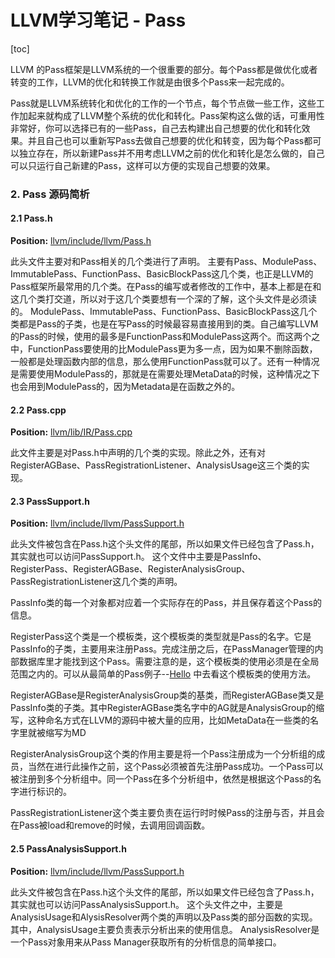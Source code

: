 # LLVM学习笔记 - Pass

[toc]

LLVM 的Pass框架是LLVM系统的一个很重要的部分。每个Pass都是做优化或者转变的工作，LLVM的优化和转换工作就是由很多个Pass来一起完成的。

Pass就是LLVM系统转化和优化的工作的一个节点，每个节点做一些工作，这些工作加起来就构成了LLVM整个系统的优化和转化。Pass架构这么做的话，可重用性非常好，你可以选择已有的一些Pass，自己去构建出自己想要的优化和转化效果。并且自己也可以重新写Pass去做自己想要的优化和转变，因为每个Pass都可以独立存在，所以新建Pass并不用考虑LLVM之前的优化和转化是怎么做的，自己可以只运行自己新建的Pass，这样可以方便的实现自己想要的效果。

### 2. Pass 源码简析

#### 2.1 Pass.h

**Position:** [llvm/include/llvm/Pass.h]()

此头文件主要对和Pass相关的几个类进行了声明。
主要有Pass、ModulePass、ImmutablePass、FunctionPass、BasicBlockPass这几个类，也正是LLVM的Pass框架所最常用的几个类。在Pass的编写或者修改的工作中，基本上都是在和这几个类打交道，所以对于这几个类要想有一个深的了解，这个头文件是必须读的。
ModulePass、ImmutablePass、FunctionPass、BasicBlockPass这几个类都是Pass的子类，也是在写Pass的时候最容易直接用到的类。自己编写LLVM的Pass的时候，使用的最多是FunctionPass和ModulePass这两个。而这两个之中，FunctionPass要使用的比ModulePass更为多一点，因为如果不删除函数，一般都是处理函数内部的信息，那么使用FunctionPass就可以了。还有一种情况是需要使用ModulePass的，那就是在需要处理MetaData的时候，这种情况之下也会用到ModulePass的，因为Metadata是在函数之外的。

#### 2.2 Pass.cpp

**Position:** [llvm/lib/IR/Pass.cpp]()

此文件主要是对Pass.h中声明的几个类的实现。除此之外，还有对RegisterAGBase、PassRegistrationListener、AnalysisUsage这三个类的实现。

#### 2.3 PassSupport.h

**Position:** [llvm/include/llvm/PassSupport.h]()

此头文件被包含在Pass.h这个头文件的尾部，所以如果文件已经包含了Pass.h，其实就也可以访问PassSupport.h。
这个文件中主要是PassInfo、RegisterPass、RegisterAGBase、RegisterAnalysisGroup、PassRegistrationListener这几个类的声明。

PassInfo类的每一个对象都对应着一个实际存在的Pass，并且保存着这个Pass的信息。

RegisterPass这个类是一个模板类，这个模板类的类型就是Pass的名字。它是PassInfo的子类，主要用来注册Pass。完成注册之后，在PassManager管理的内部数据库里才能找到这个Pass。需要注意的是，这个模板类的使用必须是在全局范围之内的。可以从最简单的Pass例子--[Hello]() 中去看这个模板类的使用方法。

RegisterAGBase是RegisterAnalysisGroup类的基类，而RegisterAGBase类又是PassInfo类的子类。其中RegisterAGBase类名字中的AG就是AnalysisGroup的缩写，这种命名方式在LLVM的源码中被大量的应用，比如MetaData在一些类的名字里就被缩写为MD

RegisterAnalysisGroup这个类的作用主要是将一个Pass注册成为一个分析组的成员，当然在进行此操作之前，这个Pass必须被首先注册Pass成功。一个Pass可以被注册到多个分析组中。同一个Pass在多个分析组中，依然是根据这个Pass的名字进行标识的。

PassRegistrationListener这个类主要负责在运行时时候Pass的注册与否，并且会在Pass被load和remove的时候，去调用回调函数。

#### 2.5 PassAnalysisSupport.h

**Position:** [llvm/include/llvm/PassSupport.h]()

此头文件被包含在Pass.h这个头文件的尾部，所以如果文件已经包含了Pass.h，其实就也可以访问PassAnalysisSupport.h。
这个头文件之中，主要是AnalysisUsage和AlysisResolver两个类的声明以及Pass类的部分函数的实现。
其中，AnalysisUsage主要负责表示分析出来的使用信息。
AnalysisResolver是一个Pass对象用来从Pass Manager获取所有的分析信息的简单接口。